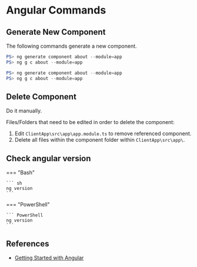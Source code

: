 # Angular Commands

## Generate New Component

The following commands generate a new component.

``` PowerShell linenums="1" title="PowerShell - Generate a new component named 'about' to the module 'app'"
PS> ng generate component about --module=app
PS> ng g c about --module=app
```

``` PowerShell linenums="1" title="PowerShell - Generate a new component named 'about' to the module 'app'"
PS> ng generate component about --module=app
PS> ng g c about --module=app
```

## Delete Component

Do it manually.

Files/Folders that need to be edited in order to delete the component:

1. Edit `ClientApp\src\app\app.module.ts` to remove referenced component.
2. Delete all files within the component folder within `ClientApp\src\app\`.

## Check angular version

=== "Bash"

    ``` sh
    ng version
    ```

=== "PowerShell"

    ``` PowerShell
    ng version
    ```

## References

- [Getting Started with Angular](https://angular.io/start)